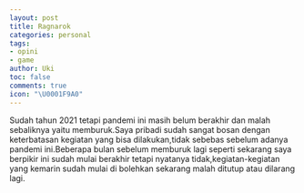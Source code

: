 ```yaml
---
layout: post
title: Ragnarok
categories: personal
tags:
- opini
- game
author: Uki
toc: false
comments: true
icon: "\U0001F9A0"
---
```

Sudah tahun 2021 tetapi pandemi ini masih belum berakhir dan malah sebaliknya yaitu memburuk.Saya pribadi sudah sangat bosan dengan keterbatasan kegiatan yang bisa dilakukan,tidak sebebas sebelum adanya pandemi ini.Beberapa bulan sebelum memburuk lagi seperti sekarang saya berpikir ini sudah mulai berakhir tetapi nyatanya tidak,kegiatan-kegiatan yang kemarin sudah mulai di bolehkan sekarang malah ditutup atau dilarang lagi.